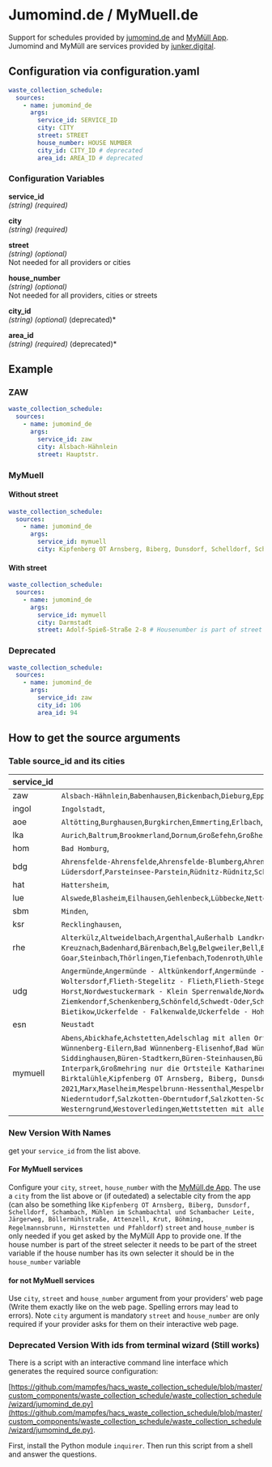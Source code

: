 # Jumomind.de / MyMuell.de

Support for schedules provided by [jumomind.de](https://jumomind.de/) and [MyMüll App](https://www.mymuell.de). Jumomind and MyMüll are services provided by [junker.digital](https://junker.digital/).

## Configuration via configuration.yaml

```yaml
waste_collection_schedule:
  sources:
    - name: jumomind_de
      args:
        service_id: SERVICE_ID
        city: CITY
        street: STREET
        house_number: HOUSE NUMBER
        city_id: CITY_ID # deprecated
        area_id: AREA_ID # deprecated
```

### Configuration Variables

**service_id**  
*(string) (required)*

**city**  
*(string) (required)*

**street**  
*(string) (optional)*  
Not needed for all providers or cities

**house_number**  
*(string) (optional)*  
Not needed for all providers, cities or streets

**city_id**  
*(string) (optional)* (deprecated)*

**area_id**  
*(string) (required)* (deprecated)*

## Example

### ZAW

```yaml
waste_collection_schedule:
  sources:
    - name: jumomind_de
      args:
        service_id: zaw
        city: Alsbach-Hähnlein
        street: Hauptstr.
```

### MyMuell

#### Without street

```yaml
waste_collection_schedule:
  sources:
    - name: jumomind_de
      args:
        service_id: mymuell
        city: Kipfenberg OT Arnsberg, Biberg, Dunsdorf, Schelldorf, Schambach, Mühlen im Schambachtal und Schambacher Leite, Järgerweg, Böllermühlstraße, Attenzell, Krut, Böhming, Regelmannsbrunn, Hirnstetten und Pfahldorf
```

#### With street

```yaml
waste_collection_schedule:
  sources:
    - name: jumomind_de
      args:
        service_id: mymuell
        city: Darmstadt
        street: Adolf-Spieß-Straße 2-8 # Housenumber is part of street so it is not in house_number
```

### Deprecated

```yaml
waste_collection_schedule:
  sources:
    - name: jumomind_de
      args:
        service_id: zaw
        city_id: 106
        area_id: 94
```

## How to get the source arguments

### Table source_id and its cities

|service_id|cities|
|---|---|
|zaw|`Alsbach-Hähnlein`,`Babenhausen`,`Bickenbach`,`Dieburg`,`Eppertshausen`,`Erzhausen`,`Fischbachtal`,`Griesheim`,`Groß-Bieberau`,`Groß-Umstadt`,`Groß-Zimmern`,`Messel`,`Modautal`,`Mühltal`,`Münster`,`Ober-Ramstadt`,`Otzberg`,`Pfungstadt`,`Reinheim`,`Roßdorf`,`Schaafheim`,`Seeheim-Jugenheim`,`Weiterstadt`,|
|ingol|`Ingolstadt`,|
|aoe|`Altötting`,`Burghausen`,`Burgkirchen`,`Emmerting`,`Erlbach`,`Feichten`,`Garching`,`Haiming`,`Halsbach`,`Kastl`,`Kirchweidach`,`Marktl`,`Mehring`,`Neuötting`,`Perach`,`Pleiskirchen`,`Reischach`,`Stammham`,`Teising`,`Töging am Inn`,`Tüßling`,`Tyrlaching`,`Unterneukirchen`,`Winhöring`,|
|lka|`Aurich`,`Baltrum`,`Brookmerland`,`Dornum`,`Großefehn`,`Großheide`,`Hage`,`Hinte`,`Ihlow`,`Juist`,`Krummhörn`,`Norden`,`Norderney`,`Südbrookmerland`,`Wiesmoor`,|
|hom|`Bad Homburg`,|
|bdg|`Ahrensfelde-Ahrensfelde`,`Ahrensfelde-Blumberg`,`Ahrensfelde-Eiche`,`Ahrensfelde-Lindenberg`,`Ahrensfelde-Mehrow`,`Althüttendorf-Althüttendorf`,`Althüttendorf-Neugrimnitz`,`Bernau bei Berlin-Bernau bei Berlin`,`Bernau bei Berlin-Birkenhöhe`,`Bernau bei Berlin-Birkholz`,`Bernau bei Berlin-Birkholzaue`,`Bernau bei Berlin-Börnicke`,`Bernau bei Berlin-Ladeburg`,`Bernau bei Berlin-Lobetal`,`Bernau bei Berlin-Schönow`,`Bernau bei Berlin-Waldfrieden`,`Bernau bei Berlin-Waldsiedlung`,`Biesenthal-Biesenthal`,`Biesenthal-Danewitz`,`Breydin-Trampe`,`Breydin-Tuchen-Klobbicke`,`Britz-Britz`,`Chorin-Brodowin`,`Chorin-Chorin`,`Chorin-Golzow`,`Chorin-Neuehütte`,`Chorin-Sandkrug`,`Chorin-Senftenhütte`,`Chorin-Serwest`,`Eberswalde-Eberswalde`,`Eberswalde-Sommerfelde`,`Eberswalde-Sommerfelde-Ausbau`,`Eberswalde-Spechthausen`,`Eberswalde-Tornow`,`Friedrichswalde-Friedrichswalde`,`Friedrichswalde-Parlow-Glambeck`,`Hohenfinow-Hohenfinow`,`Joachimsthal-Joachimsthal`,`Liepe-Liepe`,`Lunow-Stolzenhagen-Lunow`,`Lunow-Stolzenhagen-Stolzenhagen`,`Marienwerder-Marienwerder`,`Marienwerder-Ruhlsdorf`,`Marienwerder-Sophienstädt`,`Melchow-Melchow`,`Melchow-Schönholz`,`Niederfinow-Niederfinow`,`Oderberg-Oderberg`,`Panketal-Schwanebeck`,`Panketal-Zepernick`,`Parsteinsee-Lüdersdorf`,`Parsteinsee-Parstein`,`Rüdnitz-Rüdnitz`,`Schorfheide-Altenhof`,`Schorfheide-Böhmerheide`,`Schorfheide-Eichhorst`,`Schorfheide-Finowfurt`,`Schorfheide-Groß Schönebeck`,`Schorfheide-Klandorf`,`Schorfheide-Lichterfelde`,`Schorfheide-Schluft`,`Schorfheide-Werbellin`,`Sydower Fließ-Grüntal`,`Sydower Fließ-Tempelfelde`,`Wandlitz-Basdorf`,`Wandlitz-Klosterfelde`,`Wandlitz-Lanke`,`Wandlitz-Prenden`,`Wandlitz-Schönerlinde`,`Wandlitz-Schönwalde`,`Wandlitz-Stolzenhagen`,`Wandlitz-Wandlitz`,`Wandlitz-Zerpenschleuse`,`Werneuchen-Hirschfelde`,`Werneuchen-Krummensee`,`Werneuchen-Löhme`,`Werneuchen-Schönfeld`,`Werneuchen-Seefeld`,`Werneuchen-Tiefensee`,`Werneuchen-Weesow`,`Werneuchen-Werneuchen`,`Werneuchen-Willmersdorf`,`Ziethen-Groß Ziethen`,`Ziethen-Klein Ziethen`,|
|hat|`Hattersheim`,|
|lue|`Alswede`,`Blasheim`,`Eilhausen`,`Gehlenbeck`,`Lübbecke`,`Nettelstedt`,`Obermehnen`,`Stockhausen`,|
|sbm|`Minden`,|
|ksr|`Recklinghausen`,|
|rhe|`Alterkülz`,`Altweidelbach`,`Argenthal`,`Außerhalb Landkreis`,`Bacharach`,`Bad Kreuznach`,`Badenhard`,`Bärenbach`,`Belg`,`Belgweiler`,`Bell`,`Beltheim`,`Benzweiler`,`Bergenhausen`,`Beulich`,`Bickenbach`,`Biebern`,`Birkheim`,`Boppard`,`Braunshorn`,`Bubach`,`Buch`,`Büchenbeuren`,`Budenbach`,`Damscheid`,`Dichtelbach`,`Dickenschied`,`Dill`,`Dillendorf`,`Dommershausen`,`Dörth`,`Ellern`,`Emmelshausen`,`Erbach`,`Fronhofen`,`Gehlweiler`,`Gemünden`,`Gödenroth`,`Gondershausen`,`Hahn`,`Halsenbach`,`Hasselbach`,`Hausbay`,`Hecken`,`Heinzenbach`,`Henau`,`Hirschfeld`,`Hollnich`,`Holzbach`,`Horn`,`Hungenroth`,`Kappel`,`Karbach`,`Kastellaun`,`Keidelheim`,`Kirchberg`,`Kisselbach`,`Klosterkumbd`,`Kludenbach`,`Korweiler`,`Kratzenburg`,`Külz`,`Kümbdchen`,`Lahr`,`Laubach`,`Laudert`,`Laufersweiler`,`Lautzenhausen`,`Leiningen`,`Liebshausen`,`Lindenschied`,`Lingerhahn`,`Linkenbach`,`Maisborn`,`Maitzborn`,`Mastershausen`,`Mengerschied`,`Mermuth`,`Metzenhausen`,`Michelbach`,`Mörschbach`,`Mörsdorf`,`Morshausen`,`Mühlpfad`,`Mutterschied`,`Nannhausen`,`Neuerkirch`,`Ney`,`Niederburg`,`Niederkostenz`,`Niederkumbd`,`Niedersohren`,`Niedert`,`Niederweiler`,`Norath`,`Oberkostenz`,`Oberwesel`,`Ohlweiler`,`Oppertshausen`,`Perscheid`,`Pfalzfeld`,`Pleizenhausen`,`Ravengiersburg`,`Raversbeuren`,`Rayerschied`,`Reckershausen`,`Reich`,`Rheinböllen`,`Riegenroth`,`Riesweiler`,`Rödelhausen`,`Rödern`,`Rohrbach`,`Roth`,`Sargenroth`,`Schlierschied`,`Schnorbach`,`Schönborn`,`Schwall`,`Schwarzen`,`Simmern`,`Sohren`,`Sohrschied`,`Spesenroth`,`St. Goar`,`Steinbach`,`Thörlingen`,`Tiefenbach`,`Todenroth`,`Uhler`,`Unzenberg`,`Urbar`,`Utzenhain`,`Wahlbach`,`Wahlenau`,`Wiebelsheim`,`Womrath`,`Woppenroth`,`Würrich`,`Wüschheim`,`Zilshausen`,|
|udg|`Angermünde`,`Angermünde - Altkünkendorf`,`Angermünde - Biesenbrow`,`Angermünde - Bölkendorf`,`Angermünde - Bruchhagen`,`Angermünde - Crussow`,`Angermünde - Dobberzin`,`Angermünde - Frauenhagen`,`Angermünde - Friedrichsfelde`,`Angermünde - Gellmersdorf`,`Angermünde - Görlsdorf`,`Angermünde - Greiffenberg`,`Angermünde - Günterberg`,`Angermünde - Henriettenhof`,`Angermünde - Herzsprung`,`Angermünde - Kerkow`,`Angermünde - Leopoldsthal`,`Angermünde - Louisenhof`,`Angermünde - Mürow`,`Angermünde - Neuhof`,`Angermünde - Neukünkendorf`,`Angermünde - Schmargendorf`,`Angermünde - Schmiedeberg`,`Angermünde - Steinhöfel`,`Angermünde - Sternfelde`,`Angermünde - Stolpe`,`Angermünde - Welsow`,`Angermünde - Wilmersdorf`,`Angermünde - Wolletz`,`Angermünde - Zuchenberg`,`Boitzenburger Land - Berkholz`,`Boitzenburger Land - Boitzenburg`,`Boitzenburger Land - Buchenhain`,`Boitzenburger Land - Funkenhagen`,`Boitzenburger Land - Hardenbeck`,`Boitzenburger Land - Haßleben`,`Boitzenburger Land - Jakobshagen`,`Boitzenburger Land - Klaushagen`,`Boitzenburger Land - Warthe`,`Boitzenburger Land - Wichmannsdorf`,`Brüssow`,`Carmzow-Wallmow`,`Casekow`,`Casekow - Biesendahlshof`,`Casekow - Blumberg`,`Casekow - Luckow`,`Casekow - Petershagen`,`Casekow - Wartin`,`Casekow - Woltersdorf`,`Flieth-Stegelitz - Flieth`,`Flieth-Stegelitz - Stegelitz`,`Gartz (Oder)`,`Gartz (Oder) - Friedrichsthal`,`Gartz (Oder) - Geesow`,`Gartz (Oder) - Hohenreinkendorf`,`Gerswalde`,`Göritz`,`Gramzow`,`Gramzow - Lützlow`,`Gramzow - Meichow`,`Gramzow - Neu-Meichow`,`Gramzow - Polßen`,`Grünow`,`Grünow - Damme`,`Grünow - Drense`,`Grünow - Heiseshof`,`Hohenselchow-Groß Pinnow`,`Hohenselchow-Groß Pinnow - Groß Pinnow`,`Hohenselchow-Groß Pinnow - Heinrichshof`,`Hohenselchow-Groß Pinnow - Hohenselchow`,`Lychen`,`Lychen - Beenz`,`Lychen - Retzow`,`Lychen - Retzow (Kastaven)`,`Lychen - Rutenberg`,`Mescherin`,`Mescherin - Neurochlitz`,`Mescherin - Radekow`,`Mescherin - Rosow`,`Mescherin - Staffelde`,`Milmersdorf`,`Mittenwalde`,`Nordwestuckermark - Arendsee`,`Nordwestuckermark - Augustfelde`,`Nordwestuckermark - Beenz`,`Nordwestuckermark - Bülowssiege`,`Nordwestuckermark - Christianenhof`,`Nordwestuckermark - Damerow`,`Nordwestuckermark - Falkenhagen`,`Nordwestuckermark - Ferdinandshof`,`Nordwestuckermark - Ferdinandshorst`,`Nordwestuckermark - Fürstenwerder`,`Nordwestuckermark - Fürstenwerder - Fiebigershof`,`Nordwestuckermark - Gollmitz`,`Nordwestuckermark - Groß Sperrenwalde`,`Nordwestuckermark - Holzendorf`,`Nordwestuckermark - Horst`,`Nordwestuckermark - Klein Sperrenwalde`,`Nordwestuckermark - Kraatz`,`Nordwestuckermark - Kröchlendorff`,`Nordwestuckermark - Lindenhagen`,`Nordwestuckermark - Naugarten`,`Nordwestuckermark - Parmen`,`Nordwestuckermark - Raakow`,`Nordwestuckermark - Rittgarten`,`Nordwestuckermark - Röpersdorf`,`Nordwestuckermark - Schapow`,`Nordwestuckermark - Schmachtenhagen`,`Nordwestuckermark - Schönermark`,`Nordwestuckermark - Schulzenhof`,`Nordwestuckermark - Sternhagen`,`Nordwestuckermark - Warbende`,`Nordwestuckermark - Weggun`,`Nordwestuckermark - Wilhelmshayn`,`Nordwestuckermark - Wilhelmshof`,`Nordwestuckermark - Wittstock`,`Nordwestuckermark - Zernikow`,`Nordwestuckermark - Zollchow`,`Oberuckersee - Blankenburg`,`Oberuckersee - Potzlow`,`Oberuckersee - Seehausen`,`Oberuckersee - Strehlow`,`Oberuckersee - Warnitz`,`Oberuckersee - Warnitz - Grünheide`,`Oberuckersee - Warnitz - Melzow`,`Oberuckersee - Warnitz - Neuhof`,`Pinnow`,`Prenzlau`,`Prenzlau - Alexanderhof`,`Prenzlau - Basedow`,`Prenzlau - Blindow`,`Prenzlau - Dauer`,`Prenzlau - Dedelow`,`Prenzlau - Güstow`,`Prenzlau - Klinkow`,`Prenzlau - Mühlhof`,`Prenzlau - Schönwerder`,`Prenzlau - Seelübbe`,`Randowtal - Eickstedt`,`Randowtal - Schmölln`,`Randowtal - Ziemkendorf`,`Schenkenberg`,`Schönfeld`,`Schwedt-Oder`,`Schwedt-Oder - Alt-Galow`,`Schwedt-Oder - Berkholz`,`Schwedt-Oder - Blumenhagen`,`Schwedt-Oder - Briest`,`Schwedt-Oder - Criewen`,`Schwedt-Oder - Felchow`,`Schwedt-Oder - Flemsdorf`,`Schwedt-Oder - Gatow`,`Schwedt-Oder - Grünow`,`Schwedt-Oder - Heinersdorf`,`Schwedt-Oder - Hohenfelde`,`Schwedt-Oder - Jamikow`,`Schwedt-Oder - Kummerow`,`Schwedt-Oder - Kunow`,`Schwedt-Oder - Landin`,`Schwedt-Oder - Meyenburg`,`Schwedt-Oder - Neu-Galow`,`Schwedt-Oder - Passow`,`Schwedt-Oder - Schöneberg`,`Schwedt-Oder - Schönermark`,`Schwedt-Oder - Schönow`,`Schwedt-Oder - Stendell`,`Schwedt-Oder - Stützkow`,`Schwedt-Oder - Vierraden`,`Schwedt-Oder - Wendemark`,`Schwedt-Oder - Zützen`,`Tantow`,`Tantow - Damitzow`,`Tantow - Schönfeld`,`Temmen-Ringenwalde - Ringenwalde`,`Temmen-Ringenwalde - Temmen`,`Templin`,`Templin - Ahrensdorf`,`Templin - Beutel`,`Templin - Densow`,`Templin - Gandenitz`,`Templin - Gollin`,`Templin - Groß Dölln`,`Templin - Grunewald`,`Templin - Hammelspring`,`Templin - Herzfelde`,`Templin - Hindenburg`,`Templin - Klosterwalde`,`Templin - Knehden`,`Templin - Netzow`,`Templin - Petznick`,`Templin - Röddelin`,`Templin - Storkow`,`Templin - Vietmannsdorf`,`Uckerfelde - Bertikow`,`Uckerfelde - Bietikow`,`Uckerfelde - Falkenwalde`,`Uckerfelde - Hohengüstow`,`Uckerland`,`Uckerland - Lübbenow`,`Uckerland - Wolfshagen`,`Zichow`,`Zichow - Fredersdorf`,`Zichow - Golm`,|
|esn|`Neustadt`|
|mymuell|`Abens`,`Abickhafe`,`Achstetten`,`Adelschlag mit allen Ortsteilen`,`Alleshausen`,`Allmannsweiler`,`Altenbeken-Altenbeken`,`Altenbeken-Buke`,`Altenbeken-Schwaney`,`Altfunnixsiel`,`Altharlingersiel`,`Altheim`,`Altmannstein Mini Fahrzeug Altmannstein`,`Altmannstein Mini Fahrzeug für Neuenhinzenhausen, Unter der Linde und Am Bachl`,`Altmannstein Mini Fahrzeug für Sandersdorf Am Muehlberg und Wierlweg`,`Altmannstein mit Biber, Gärtnerei Wächter, Kollerhof, Landerhof, Mendorf, Pondorf, Racklhof, Steinsdorf, Stenzenhof, Viehhausen, Weiherhof`,`Altmannstein nur Althexenagger, Berghausen, Bruckhof, Dollnhof, Hagenhill, Hanfstinglmühle, Hexenagger, Hutzlmühle, Laimerstadt, Leistmühle, Neuenhinzenhausen, Neumühle, Neuses, Ottersdorf, Ried, Schafshill, Schwabstetten, Solle`,`Altmannstein nur Breitenhill, Megmannsdorf, Sandersdorf, Schamhaupten, Winden`,`Altmannstein Sondertour kleines Fahrzeug`,`Alzenau-Albstadt`,`Alzenau-Alzenau`,`Alzenau-Hörstein`,`Alzenau-Kälberau`,`Alzenau-Michelbach`,`Alzenau-Wasserlos`,`Angelsburg`,`Ardorf`,`Aschaffenburg`,`Asel`,`Attenweiler`,`Bad Arolsen`,`Bad Bentheim - 2021`,`Bad Buchau`,`Bad Driburg - 2021`,`Bad Lippspringe`,`Bad Schussenried`,`Bad Wünnenberg - Kernstadt`,`Bad Wünnenberg-Bleiwäsche`,`Bad Wünnenberg-Eilern`,`Bad Wünnenberg-Elisenhof`,`Bad Wünnenberg-Friedrichsgrund`,`Bad Wünnenberg-Fürstenberg`,`Bad Wünnenberg-Haaren`,`Bad Wünnenberg-Helmern`,`Bad Wünnenberg-Leiberg`,`Beilngries - Stadtteile Biberbach, Hirschberg, Kaldorf, Litterzhofen, Wiesenhofen, Gfösselthal, Oberndorf, Kevenhuell, Amtmannsdorf, Eglofsdorf, Kottingwförth, Leising, Paulushofen, Aschbuch, Grampersdorf, Irfersdorf, Neuzell,`,`Beilngries Mini Fahrzeug - Nur Bühlkirchenweg`,`Beilngries OT Arnbuch, Kirchbuch, Wolfsbuch`,`Beilngries Stadtgebiet`,`Bensersiel`,`Bentstreek`,`Berdum`,`Berkheim`,`Bessenbach-Keilberg`,`Bessenbach-Oberbessenbach`,`Bessenbach-Steiger`,`Bessenbach-Straßbessenbach`,`Betzenweiler`,`Beverungen`,`Biberach`,`Biberach-Mettenberg`,`Biberach-Rindenmoos`,`Biberach-Ringschnait`,`Biberach-Rißegg`,`Biberach-Stafflangen`,`Biberach-Winterreute`,`Blankenbach`,`Blaustein`,`Blersum`,`Blomberg`,`Bockhorn`,`Böhmfeld mit allen Ortsteilen`,`Borchen-Alfen`,`Borchen-Dörenhagen`,`Borchen-Etteln`,`Borchen-Kirchborchen`,`Borchen-Nordborchen`,`Borchen-Schloß Hamborn`,`Borgentreich - 2021`,`Borkum`,`Brakel - 2021`,`Bunde`,`Büren-Ahden`,`Büren-Barkhausen`,`Büren-Brenken`,`Büren-Eickhoff`,`Büren-Harth`,`Büren-Hegensdorf`,`Büren-Hegensdorf-Keddinghausen`,`Büren-Siddinghausen`,`Büren-Stadtkern`,`Büren-Steinhausen`,`Büren-Weiberg`,`Büren-Weine`,`Büren-Wewelsburg`,`Burgrieden`,`Burhafe`,`Buttforde`,`Buxheim mit allen Ortsteilen`,`Carolinensiel`,`Dammbach-Dammbach`,`Dammbach-Krausenbach`,`Dammbach-Wintersbach`,`Darmstadt`,`Delbrück - östl Kaunitz`,`Delbrück - west Kaunitz`,`Delbrück-Anreppen`,`Delbrück-Bentfeld`,`Delbrück-Boke`,`Delbrück-Hagen`,`Delbrück-Heddinghausen`,`Delbrück-Lippling`,`Delbrück-Ostenland`,`Delbrück-Schöning`,`Delbrück-Steinhorst`,`Delbrück-Westenholz`,`Denkendorf mit allen Ortsteilen`,`Dettingen`,`Dollnstein mit allen Ortsteilen`,`Dose`,`Dunum`,`Dürmentingen`,`Dürnau`,`Eberhardzell`,`Eggelingen`,`Egweil mit allen Ortsteilen`,`Eichstätt OT Buchenhuell, Landershofen, Seidlkreuz, Wasserzell, Wintershof`,`Eichstätt Stadtgebiet`,`Eitensheim mit allen Ortsteilen`,`Emlichheim - 2021`,`Erkrath`,`Erlenmoos`,`Erolzheim`,`Ertingen`,`Esens Ost`,`Esens West`,`Etzel`,`Eversmeer`,`Flensburg`,`Friedeburg`,`Friedeburg-Hesel`,`Fulkum`,`Funnix`,`Gaimersheim Hauptort`,`Gaimersheim OT Lippertshofen, Rackertshofen, Reisberg, Brunnbuck`,`Geiselbach-Geiselbach`,`Geiselbach-Omersbach`,`Glattbach`,`Goldbach-Goldbach`,`Goldbach-Unterafferbach`,`Großkrotzenburg`,`Großmehring - Hauptort mit Kleinmehring und Abdeckerei`,`Großmehring Kösching Interpark`,`Großmehring nur die Ortsteile Katharinenberg, Demling, Pettling, Theißing, Tholbath, Straßhausen, Erlachhof und Interpark komplett und Muehlen`,`Großostheim-Großostheim`,`Großostheim-Pflaumheim`,`Großostheim-Ringheim`,`Großostheim-Sonneck`,`Großostheim-Wenigumstadt`,`Gutenzell-Hürbel`,`Haan`,`Haibach-Dörrmorsbach`,`Haibach-Grünmorsbach`,`Haibach-Haibach`,`Hainburg`,`Heigenbrücken-Heigenbrücken`,`Heigenbrücken-Jakobsthal`,`Heiligenhaus`,`Heimbuchenthal`,`Heinrichsthal`,`Hepberg Mini Fahrzeug für Schloßgasse`,`Hepberg mit allen Ortsteilen`,`Hesel`,`Hilden`,`Hitzhofen mit allen Ortsteilen`,`Hochdorf`,`Hoheesche`,`Holtgast Nord`,`Holtgast Süd`,`Horsten`,`Hösbach-Bahnhof`,`Hösbach-Feldkahl`,`Hösbach-Hösbach`,`Hösbach-Rottenberg`,`Hösbach-Schmerlenbach`,`Hösbach-Wenighösbach`,`Hösbach-Winzenhohl`,`Hovel`,`Hövelhof`,`Höxter - 2021`,`Ingoldingen`,`Jemgum`,`Jever`,`Johannesberg-Breunsberg`,`Johannesberg-Johannesberg`,`Johannesberg-Oberafferbach`,`Johannesberg-Rückersbach`,`Johannesberg-Steinbach`,`Johannesberg-Sternberg`,`Jümme`,`Kahl-Heide`,`Kahl-Kahl`,`Kamp-Lintfort`,`Kanzach`,`Karlstein-Dettingen`,`Karlstein-Großwelzheim`,`Kinding mit allen Ortsteilen`,`Kipfenberg Hauptort mit den OT Buch, Groesdorf, Irlahuell, Kemathen, Oberemmendorf, Burgstraße Birktalühle`,`Kipfenberg OT Arnsberg, Biberg, Dunsdorf, Schelldorf, Schambach, Mühlen im Schambachtal und Schambacher Leite, Järgerweg, Böllermühlstraße, Attenzell, Krut, Böhming, Regelmannsbrunn, Hirnstetten und Pfahldorf `,`Kirchberg`,`Kirchdorf`,`Kleinkahl-Edelbach`,`Kleinkahl-Großkahl`,`Kleinkahl-Großlaudenbach`,`Kleinkahl-Kleinkahl`,`Kleinkahl-Kleinlaudenbach`,`Kleinostheim`,`Kösching Hauptort Kösching mit Desching, Badermühle, Stoll- und Blaumühle, Dürrnhof und Gradhof`,`Kösching nur die Ortsteile Kasing, Canisiushof, Gut Hellmansberg, Bettbrunn`,`Krombach`,`Langenau`,`Langenenslingen`,`Langenfeld`,`Laufach-Frohnhofen`,`Laufach-Hain`,`Laufach-Laufach`,`Laupheim`,`Laupheim-Baustetten`,`Laupheim-Bihlafingen`,`Laupheim-Obersulmetingen`,`Laupheim-Untersulmetingen`,`Leer`,`Leerhafe`,`Lenting mit allen Ortsteilen ohne Deschinger Siedlung`,`Lenting nur Deschinger Siedlung`,`Lichtenau-Asseln`,`Lichtenau-Atteln`,`Lichtenau-Blankenrode`,`Lichtenau-Dalheim`,`Lichtenau-Ebbinghausen`,`Lichtenau-Grundsteinheim`,`Lichtenau-Hakenberg`,`Lichtenau-Henglarn`,`Lichtenau-Herbram`,`Lichtenau-Herbram-Wald`,`Lichtenau-Holtheim`,`Lichtenau-Husen`,`Lichtenau-Iggenhausen`,`Lichtenau-Kleinenberg`,`Lichtenau-Lichtenau`,`Mainaschaff`,`Marienmünster - 2021`,`Marx`,`Maselheim`,`Mespelbrunn-Hessenthal`,`Mespelbrunn-Mespelbrunn`,`Mettmann`,`Mietingen`,`Mindelstetten mit allen Ortsteilen`,`Mittelbiberach`,`Mömbris-Angelsberg`,`Mömbris-Brücken`,`Mömbris-Daxberg`,`Mömbris-Dörnsteinbach`,`Mömbris-Gunzenbach`,`Mömbris-Heimbach`,`Mömbris-Hemsbach`,`Mömbris-Hohl`,`Mömbris-Kaltenberg`,`Mömbris-Königshofen`,`Mömbris-Mensengesäß`,`Mömbris-Molkenberg`,`Mömbris-Mömbris`,`Mömbris-Niedersteinbach`,`Mömbris-Rappach`,`Mömbris-Reichenbach`,`Mömbris-Rothengrund`,`Mömbris-Schimborn`,`Mömbris-Strötzbach`,`Moormerland`,`Moorweg`,`Moosburg`,`Mörnsheim mit allen Ortsteilen`,`Mühlheim`,`Mühlheim am Main`,`Musterstadt`,`Nassenfels mit allen Ortsteilen`,`Nenndorf Nord`,`Nenndorf Süd`,`Neuenhaus - 2021`,`Neuharlingersiel`,`Neuhausen`,`Neumünster`,`Neuschoo`,`Nieheim - 2021`,`Nordhorn - 2021`,`Oberdolling mit allen Ortsteilen`,`Ochsenhausen`,`Ochtersum`,`Oggelshausen`,`Ostrhauderfehn`,`Paderborn`,`Pförring mit allen Ortsteilen`,`Pollenfeld mit allen Ortsteilen`,`Ratingen`,`Reepsholt`,`Rhauderfehn`,`Riedlingen`,`Rot an der Rot`,`Rothenbuch`,`Sailauf-Eichenberg`,`Sailauf-Sailauf`,`Sailauf-Weyberhöfe`,`Salzgitter`,`Salzkotten nördlich und südlich der B1 und östlich der Heder`,`Salzkotten südlich der B1 und westlich der Heder`,`Salzkotten-Mantinghausen`,`Salzkotten-Niederntudorf`,`Salzkotten-Oberntudorf`,`Salzkotten-Scharmede`,`Salzkotten-Schwelle`,`Salzkotten-Thüle`,`Salzkotten-Upsprunge`,`Salzkotten-Verlar`,`Salzkotten-Verne`,`Sande`,`Schemmerhofen`,`Schernfeld mit allen Ortsteilen`,`Schmitten im Taunus`,`Schöllkrippen-Hofstädten`,`Schöllkrippen-Schneppenbach`,`Schöllkrippen-Schöllkrippen`,`Schöneck-Büdesheim`,`Schöneck-Kilianstädten`,`Schöneck-Oberdorfelden`,`Schortens`,`Schüttorf - 2021`,`Schweindorf`,`Schwendi`,`Seekirch`,`Seligenstadt-Froschhausen`,`Seligenstadt-Klein-Welzheim`,`Seligenstadt-Seligenstadt`,`Sommerkahl-Sommerkahl`,`Sommerkahl-Vormwald`,`Springfield`,`Stammham mit allen Ortsteilen`,`Stedesdorf`,`Steinhausen an der Rottum`,`Steinheim - 2021`,`Stockstadt am Main`,`Tannheim`,`Tiefenbach`,`Titting mit allen Ortsteilen`,`Uelsen - 2021`,`Ulm`,`Ummendorf`,`Unlingen`,`Uplengen`,`Usingen`,`Utarp`,`Uttel`,`Uttenweiler`,`Varel`,`Velbert - Kooperation beendet`,`Vöhringen`,`Volkmarsen`,`Wain`,`Waldaschaff`,`Walting mit allen Ortsteilen`,`Wangerland`,`Wangerooge`,`Warburg - 2021`,`Warthausen`,`Weener`,`Wegberg`,`Weibersbrunn-Rohrbrunn`,`Weibersbrunn-Weibersbrunn`,`Wellheim mit allen Ortsteilen`,`Werdum`,`Westerholt Nord`,`Westerholt Süd`,`Westerngrund-Huckelheim`,`Westerngrund-Oberwestern`,`Westerngrund-Unterwestern`,`Westerngrund-Westerngrund`,`Westoverledingen`,`Wettstetten mit allen Ortsteilen`,`Wiesede`,`Wiesedermeer`,`Wiesen`,`Wietmarschen - 2021`,`Wilhelmshaven`,`Willebadessen - 2021`,`Willen`,`Willmsfeld`,`Wittmund Ost`,`Wittmund Süd`,`Wittmund West`,`Wülfrath`,`xyz`,`Zetel`,`Zum Wagner`,`zz`,|

### New Version With Names

get your `service_id` from the list above.

#### For MyMuell services

Configure your `city`, `street`, `house_number` with the [MyMüll.de App](https://www.mymuell.de). The use a `city` from the list above or (if outedated) a selectable city from the app (can also be something like `Kipfenberg OT Arnsberg, Biberg, Dunsdorf, Schelldorf, Schambach, Mühlen im Schambachtal und Schambacher Leite, Järgerweg, Böllermühlstraße, Attenzell, Krut, Böhming, Regelmannsbrunn, Hirnstetten und Pfahldorf`) `street` and `house_number` is only needed if you get asked by the MyMüll App to provide one. If the house number is part of the street selecter it needs to be part of the street variable if the house number has its own selecter it should be in the `house_number` variable

#### for not MyMuell services

Use `city`, `street` and `house_number` argument from your providers' web page (Write them exactly like on the web page. Spelling errors may lead to errors). Note `city` argument is mandatory `street` and `house_number` are only required if your provider asks for them on their interactive web page.

### Deprecated Version With ids from terminal wizard (Still works)

There is a script with an interactive command line interface which generates the required source configuration:

[https://github.com/mampfes/hacs_waste_collection_schedule/blob/master/custom_components/waste_collection_schedule/waste_collection_schedule/wizard/jumomind_de.py](https://github.com/mampfes/hacs_waste_collection_schedule/blob/master/custom_components/waste_collection_schedule/waste_collection_schedule/wizard/jumomind_de.py).

First, install the Python module `inquirer`. Then run this script from a shell and answer the questions.
